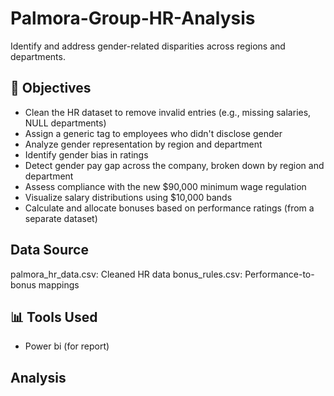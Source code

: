 # Palmora-Group-HR-Analysis
 Identify and address gender-related disparities across regions and departments.

 ## 📌 Objectives

- Clean the HR dataset to remove invalid entries (e.g., missing salaries, NULL departments)
- Assign a generic tag to employees who didn't disclose gender
- Analyze gender representation by region and department
- Identify gender bias in ratings
- Detect gender pay gap across the company, broken down by region and department
- Assess compliance with the new $90,000 minimum wage regulation
- Visualize salary distributions using $10,000 bands
- Calculate and allocate bonuses based on performance ratings (from a separate dataset)

## Data Source
palmora_hr_data.csv: Cleaned HR data
bonus_rules.csv: Performance-to-bonus mappings

## 📊 Tools Used
 - Power bi (for report)

## Analysis



 

